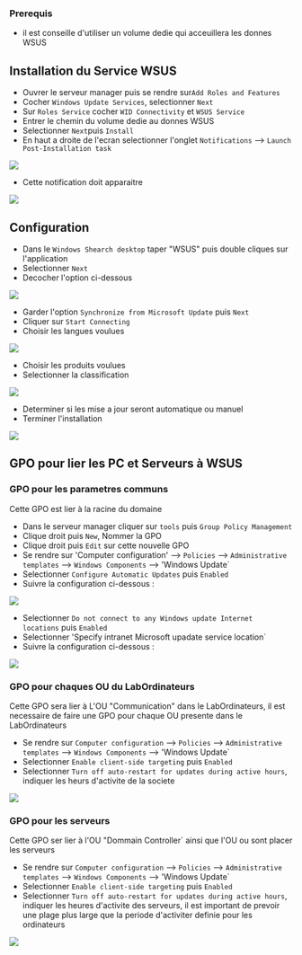 
### Prerequis
  
- il est conseille d'utiliser un volume dedie qui acceuillera les donnes WSUS
  
## Installation du Service WSUS
  
- Ouvrer le serveur manager puis se rendre sur`Add Roles and Features`
- Cocher `Windows Update Services`, selectionner `Next`
- Sur `Roles Service` cocher `WID Connectivity` et `WSUS Service`
- Entrer le chemin du volume dedie au donnes WSUS
- Selectionner `Next`puis `Install`
- En haut a droite de l'ecran selectionner l'onglet `Notifications` --> `Launch Post-Installation task`
  
![](https://github.com/WildCodeSchool/TSSR-2402-P3-G3-BuildYourInfra-Ekoloclast/blob/main/S16/Ressources-WSUS/Notification%20acces.png)
  
- Cette notification doit apparaitre
  
![](https://github.com/WildCodeSchool/TSSR-2402-P3-G3-BuildYourInfra-Ekoloclast/blob/main/S16/Ressources-WSUS/valid%20notification.png)
  
  
## Configuration 

- Dans le `Windows Shearch desktop` taper "WSUS" puis double cliques sur l'application
- Selectionner `Next` 
- Decocher l'option ci-dessous 
  
![](https://github.com/WildCodeSchool/TSSR-2402-P3-G3-BuildYourInfra-Ekoloclast/blob/main/S16/Ressources-WSUS/Decocher%20yes.png)
  
- Garder l'option `Synchronize from Microsoft Update` puis `Next`
- Cliquer sur `Start Connecting`
- Choisir les langues voulues 
  
![](https://github.com/WildCodeSchool/TSSR-2402-P3-G3-BuildYourInfra-Ekoloclast/blob/main/S16/Ressources-WSUS/language%20.png)
  
- Choisir les produits voulues
- Selectionner la classification 
  
![](https://github.com/WildCodeSchool/TSSR-2402-P3-G3-BuildYourInfra-Ekoloclast/blob/main/S16/Ressources-WSUS/classification.png)
  
- Determiner si les mise a jour seront automatique ou manuel
- Terminer l'installation
  
![](https://github.com/WildCodeSchool/TSSR-2402-P3-G3-BuildYourInfra-Ekoloclast/blob/main/S16/Ressources-WSUS/finished.png)
  
  
## GPO pour lier les PC et Serveurs à WSUS
  
### GPO pour les parametres communs
  
Cette GPO est lier à la racine du domaine

- Dans le serveur manager cliquer sur `tools` puis `Group Policy Management`
- Clique droit puis `New`, Nommer la GPO
- Clique droit puis `Edit` sur cette nouvelle GPO
- Se rendre sur 'Computer configuration' --> `Policies` --> `Administrative templates` --> `Windows Components` --> 'Windows Update`
- Selectionner `Configure Automatic Updates` puis `Enabled`
- Suivre la configuration ci-dessous :
  
![](https://github.com/WildCodeSchool/TSSR-2402-P3-G3-BuildYourInfra-Ekoloclast/blob/main/S16/Ressources-WSUS/Common%20setting.jpeg)
  
- Selectionner `Do not connect to any Windows update Internet locations` puis `Enabled` 
- Selectionner 'Specify intranet Microsoft upadate service location`
- Suivre la configuration ci-dessous :
  
![](https://github.com/WildCodeSchool/TSSR-2402-P3-G3-BuildYourInfra-Ekoloclast/blob/main/S16/Ressources-WSUS/Common%20settings%202.png)
  
### GPO pour chaques OU du LabOrdinateurs

Cette GPO sera lier à L'OU "Communication" dans le LabOrdinateurs, il est necessaire de faire une GPO pour chaque OU presente dans le LabOrdinateurs

- Se rendre sur `Computer configuration` --> `Policies` --> `Administrative templates` --> `Windows Components` --> 'Windows Update`
- Selectionner `Enable client-side targeting` puis `Enabled`
- Selectionner `Turn off auto-restart for updates during active hours`, indiquer les heurs d'activite de la societe 
  
![](https://github.com/WildCodeSchool/TSSR-2402-P3-G3-BuildYourInfra-Ekoloclast/blob/main/S16/Ressources-WSUS/Comuni.png)
  
### GPO pour les serveurs 

Cette GPO ser lier à l'OU "Dommain Controller` ainsi que l'OU ou sont placer les serveurs

- Se rendre sur `Computer configuration` --> `Policies` --> `Administrative templates` --> `Windows Components` --> 'Windows Update`
- Selectionner `Enable client-side targeting` puis `Enabled`
- Selectionner `Turn off auto-restart for updates during active hours`, indiquer les heures d'activite des serveurs, il est important de prevoir une plage plus large que la periode d'activiter definie pour les ordinateurs
  
![](https://github.com/WildCodeSchool/TSSR-2402-P3-G3-BuildYourInfra-Ekoloclast/blob/main/S16/Ressources-WSUS/Servers.png)
  
